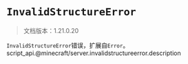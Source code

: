 # `InvalidStructureError`

> 文档版本：1.21.0.20

`InvalidStructureError`错误，扩展自`Error`。script_api.@minecraft/server.invalidstructureerror.description
